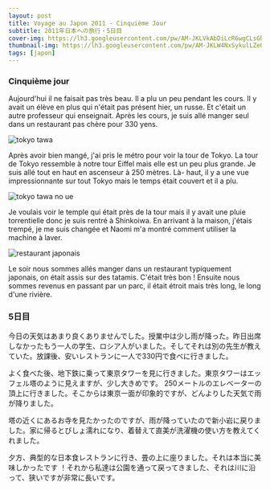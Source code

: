 ```yaml
---
layout: post
title: Voyage au Japon 2011 - Cinquième Jour
subtitle: 2011年日本への旅行・5日目
cover-img: https://lh3.googleusercontent.com/pw/AM-JKLVkAbDiLcR6wgCLsGhAUgH5ObPqXrOpfQiQnATzq5DIEbzaCzuOoTEjAHnGwv_mP_SsJYtNKk940IirLROAMMp4bVbMAM7SdRoEPfeY6Rr0ukj-ziQO9nLJyyZjP1tOOapeUGmaRdiTUx-EYofuKlwQ=w2806-h1578-no?authuser=0
thumbnail-img: https://lh3.googleusercontent.com/pw/AM-JKLW4NxSykulLZe05hHmguNa7pDNWis6fWzqH4czuSC6XrJws1P4sb3wcjaQzIFWGG5rOwxTgejVp_H-V60W7NMVWndES3gBjhGusp2_NEsy497HaupuXygINfbjjNLSIbj2T5a1p3SmJqZlcB5ya72_G=w2806-h1578-no?authuser=0
tags: [japon]
---
```


### Cinquième jour

Aujourd'hui il ne faisait pas très beau. Il a plu un peu pendant les cours. Il y avait un élève en plus qui n'était pas présent hier, un russe. Et c'était un autre professeur qui enseignait. Après les cours, je suis allé manger seul dans un restaurant pas chère pour 330 yens. 

![tokyo tawa](https://lh3.googleusercontent.com/pw/AM-JKLXfO8a2At5QUubaojQCMFE5NwIbkkV58O3P4wG198ruZDDazlF5ghO1N0QxDMGTRFfdctjzR--djatJzvA6odLDB7OSd-1-JN9QCLLpjF0l2Zw8YHa-QGyMYZnJb60TbofUP_FOf0cI_FLk8SuR4WEf=w888-h1578-no?authuser=0)

Après avoir bien mangé, j'ai pris le métro pour voir la tour de Tokyo. La tour de Tokyo ressemble à notre tour Eiffel mais elle est un peu plus grande. Je suis allé tout en haut en ascenseur à 250 mètres. Là- haut, il y a une vue impressionnante sur tout Tokyo mais le temps était couvert et il a plu. 

![tokyo tawa no ue](https://lh3.googleusercontent.com/pw/AM-JKLUhFesjLSCtnv8wD6KNLL1CCY8nx3soLlZKffmUDJcdzze1izH602tIwahw8mLZdu2KOToHEZ2iaziSTNo3xTgWpfNnuka6FBdmFPh_I1a5tc6UwX3nQMsKDkcc4DaMDDK81z-FQOj5hh_ILjw9ZskM=w2806-h1578-no?authuser=0)

Je voulais voir le temple qui était près de la tour mais il y avait une pluie torrentielle donc je suis rentré à Shinkoiwa. En arrivant à la maison, j'étais trempé, je me suis changée et Naomi m'a montré comment utiliser la machine à laver. 

![restaurant japonais](https://lh3.googleusercontent.com/pw/AM-JKLUfLetVVsnBG18-dkJWtP_8yy5x-k-mWQwxA8pTbKhhklaNqOFk5stjoFXb6KbMv5tRVJPDXPqC3TOUfprVKRjG0xvtDIUR7dmEdgyhiWq-xFIZ_7I6ZGSO7-_GawHpoE0tv32Hq00RHveFXOnS3TOW=w2806-h1578-no?authuser=0)

Le soir nous sommes allés manger dans un restaurant typiquement japonais, on était assis sur des tatamis. C'était très bon ! Ensuite nous sommes revenus en passant par un parc, il était étroit mais très long, le long d'une rivière. 

### 5日目

今日の天気はあまり良くありませんでした。授業中は少し雨が降った。昨日出席しなかったもう一人の学生、ロシア人がいました。そしてそれは別の先生が教えていた。放課後、安いレストランに一人で330円で食べに行きました。 

よく食べた後、地下鉄に乗って東京タワーを見に行きました。東京タワーはエッフェル塔のように見えますが、少し大きめです。 250メートルのエレベーターの頂上に行きました。そこからは東京一面が印象的ですが、どんよりした天気で雨が降りました。

塔の近くにあるお寺を見たかったのですが、雨が降っていたので新小岩に戻りました。家に帰るとびしょ濡れになり、着替えて直美が洗濯機の使い方を教えてくれました。

夕方、典型的な日本食レストランに行き、畳の上に座りました。それは本当に美味しかったです ！それから私達は公園を通って戻ってきました、それは川に沿って、狭いですが非常に長いです。